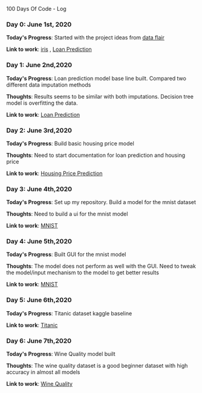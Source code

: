  100 Days Of Code - Log

### Day 0: June 1st, 2020 

**Today's Progress**: Started with the project ideas from [data flair](https://data-flair.training/blogs/machine-learning-project-ideas/) 

**Link to work**: [iris](ml_projects/data_flair/beginner/iris) , [Loan Prediction](ml_projects/data_flair/beginner/loan_prediction)

### Day 1: June 2nd,2020

**Today's Progress**: Loan prediction model base line built. Compared two different data imputation methods

**Thoughts**: Results seems to be similar with both imputations. Decision tree model is overfitting the data.

**Link to work**:  [Loan Prediction](ml_projects/data_flair/beginner/loan_prediction)

### Day 2: June 3rd,2020

**Today's Progress**: Build basic housing price model

**Thoughts**: Need to start documentation for loan prediction and housing price

**Link to work**:  [Housing Price Prediction](ml_projects/data_flair/beginner/housing_price)

### Day 3: June 4th,2020

**Today's Progress**: Set up my repository. Build a model for the mnist dataset

**Thoughts**: Need to build a ui for the mnist model

**Link to work**: [MNIST](ml_projects/data_flair/beginner/mnist) 

### Day 4: June 5th,2020

**Today's Progress**: Built GUI for the mnist model 

**Thoughts**: The model does not perform as well with the GUI. Need to tweak the model/input mechanism to the model to get better results

**Link to work**: [MNIST](ml_projects/data_flair/beginner/mnist) 

### Day 5: June 6th,2020

**Today's Progress**: Titanic dataset kaggle baseline

**Link to work**: [Titanic](ml_projects/data_flair/beginner/titanic) 

### Day 6: June 7th,2020

**Today's Progress**: Wine Quality model built

**Thoughts**: The wine quality dataset is a good beginner dataset with high accuracy in almost all models 

**Link to work**: [Wine Quality](ml_projects/data_flair/beginner/wine_quality) 


